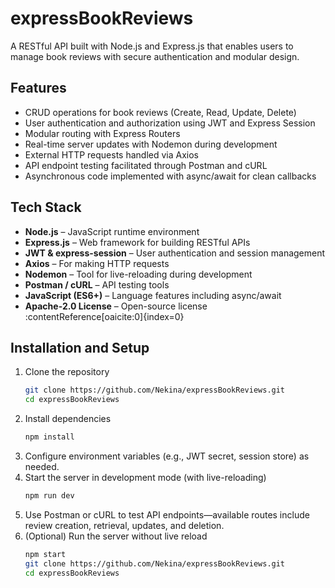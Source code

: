 # expressBookReviews

A RESTful API built with Node.js and Express.js that enables users to manage book reviews with secure authentication and modular design.

## Features

- CRUD operations for book reviews (Create, Read, Update, Delete)  
- User authentication and authorization using JWT and Express Session  
- Modular routing with Express Routers  
- Real-time server updates with Nodemon during development  
- External HTTP requests handled via Axios  
- API endpoint testing facilitated through Postman and cURL  
- Asynchronous code implemented with async/await for clean callbacks

## Tech Stack

- **Node.js** – JavaScript runtime environment  
- **Express.js** – Web framework for building RESTful APIs  
- **JWT & express-session** – User authentication and session management  
- **Axios** – For making HTTP requests  
- **Nodemon** – Tool for live-reloading during development  
- **Postman / cURL** – API testing tools  
- **JavaScript (ES6+)** – Language features including async/await  
- **Apache-2.0 License** – Open-source license :contentReference[oaicite:0]{index=0}

## Installation and Setup

1. Clone the repository
   ```bash
   git clone https://github.com/Nekina/expressBookReviews.git
   cd expressBookReviews
2. Install dependencies
   ```bash
   npm install
3. Configure environment variables (e.g., JWT secret, session store) as needed.  
4. Start the server in development mode (with live-reloading)
   ```bash
   npm run dev
5. Use Postman or cURL to test API endpoints—available routes include review creation, retrieval, updates, and deletion.  
6. (Optional) Run the server without live reload
   ```bash
   npm start
   git clone https://github.com/Nekina/expressBookReviews.git
   cd expressBookReviews
